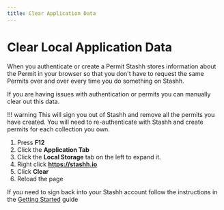 ```yaml
---
title: Clear Application Data
---
```


# Clear Local Application Data

When you authenticate or create a Permit Stashh stores information about the Permit in your browser so that you don't have to request the same Permits over and over every time you do something on Stashh.

If you are having issues with authentication or permits you can manually clear out this data.

!!! warning
    This will sign you out of Stashh and remove all the permits you have created. You will need to re-authenticate with Stashh and create permits for each collection you own.

1. Press **F12**
2. Click the **Application Tab**
3. Click the **Local Storage** tab on the left to expand it.
4. Right click **https://stashh.io**
5. Click **Clear**
6. Reload the page

If you need to sign back into your Stashh account follow the instructions in the [Getting Started](../collector/getting-started.md) guide